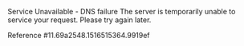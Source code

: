 Service Unavailable - DNS failure The server is temporarily unable to service your request. Please try again later.

Reference #11.69a2548.1516515364.9919ef